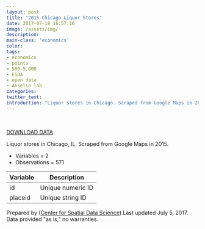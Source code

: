 ```yaml
---
layout: post
title: "2015 Chicago Liquor Stores"
date: 2017-07-18 16:57:16
image: /assets/img/
description:
main-class: 'economics'
color:
tags:
- economics
- points
- 500-5,000
- ESDA
- open data
- Anselin lab
categories:
twitter_text:
introduction: "Liquor stores in Chicago. Scraped from Google Maps in 2015."
---
```

<div id="root" data-geojson="../data/liq_chicago.geojson"></div>

<br>


[DOWNLOAD DATA](../data/liquor.zip)

Liquor stores in Chicago, IL. Scraped from Google Maps in 2015.

* Variables = 2
* Observations = 571

|**Variable**|**Description**|
|---|---|
|id|Unique numeric ID|
|placeid|Unique string ID|


Prepared by ([Center for Spatial Data Science](https://spatial.uchicago.edu/)).Last updated July 5, 2017. Data provided "as is," no warranties.
